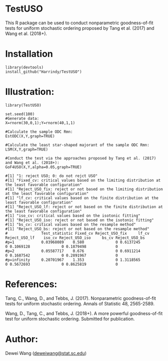 # TestUSO

This R package can be used to conduct nonparametric goodness-of-fit tests for uniform stochastic ordering proposed by Tang et al. (2017) and Wang et al. (2018+).

# Installation

    library(devtools)
    install_github("Harrindy/TestUSO") 

# Illustration:

    library(TestUSO)
    
    set.seed(100)
    #Generate data:
    X=rnorm(30,0,1);Y=rnorm(40,1,1)  

    #Calculate the sample ODC Rmn:
    EstODC(X,Y,graph=TRUE)    

    #Calculate the least star-shaped majorant of the sample ODC Rmn:
    LSM(X,Y,graph=TRUE) 

    #Conduct the test via the approaches proposed by Tang et al. (2017) and Wang et al. (2018+):
    GoF4USO(X,Y,alpha=0.05,graph=TRUE) 

    #[1] "1: reject USO; 0: do not rejct USO"
    #[1] "Fixed_cv: critical values based on the limiting distribution at the least favorable configuration"
    #[1] "Reject_USO_fix: reject or not based on the limiting distribution at the least favorable configuration"
    #[1] "lf_cv: critical values based on the finite distribution at the least favorable configuration"
    #[1] "Reject_USO_lf: reject or not based on the finite distribution at the least favorable configuration"
    #[1] "iso_cv: critical values based on the isotonic fitting"
    #[1] "Reject_USO_iso: reject or not based on the isotonic fitting"
    #[1] "bs_cv: critical values based on the resample method"
    #[1] "Reject_USO_bs: reject or not based on the resample method"
    #               Test_statistic Fixed_cv Reject_USO_fix     lf_cv Reject_USO_lf    iso_cv Reject_USO_iso     bs_cv Reject_USO_bs
    #p=1            0.03968089    0.580              0 0.6137245             0 0.1069128              0 0.1879498             0
    #p=2            0.05587717    0.676              0 0.6911214             0 0.1687542              0 0.2891967             0
    #p=infinity     0.20701967    1.353              0 1.3118565             0 0.5672693              0 0.8625819             0

# References:

Tang, C., Wang, D., and Tebbs, J. (2017). Nonparametric goodness-of-fit tests for uniform stochastic ordering. Annals of Statistic 48, 2565-2589.

Wang, D., Tang, C., and Tebbs, J. (2018+). A more powerful goodness-of-fit test for uniform stochastic ordering. Submitted for publication.

# Author:
Dewei Wang (deweiwang@stat.sc.edu)
